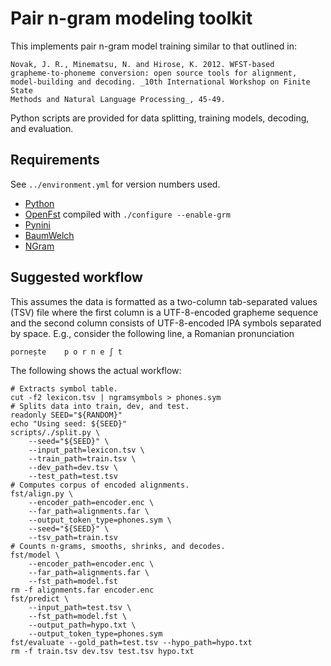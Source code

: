 Pair n-gram modeling toolkit
============================

This implements pair n-gram model training similar to that outlined in:

    Novak, J. R., Minematsu, N. and Hirose, K. 2012. WFST-based 
    grapheme-to-phoneme conversion: open source tools for alignment,
    model-building and decoding. _10th International Workshop on Finite State
    Methods and Natural Language Processing_, 45-49.

Python scripts are provided for data splitting, training models, decoding, and
evaluation.

Requirements
------------

See `../environment.yml` for version numbers used.

-   [Python](https://www.python.org/)
-   [OpenFst](http://www.openfst.org/) compiled with `./configure --enable-grm`
-   [Pynini](http://pynini.opengrm.org/)
-   [BaumWelch](http://baumwelch.opengrm.org/)
-   [NGram](http://ngram.opengrm.org/)

Suggested workflow
------------------

This assumes the data is formatted as a two-column tab-separated values (TSV)
file where the first column is a UTF-8-encoded grapheme sequence and the second
column consists of UTF-8-encoded IPA symbols separated by space. E.g., consider
the following line, a Romanian pronunciation

    pornește    p o r n e ʃ t 

The following shows the actual workflow:

    # Extracts symbol table.
    cut -f2 lexicon.tsv | ngramsymbols > phones.sym
    # Splits data into train, dev, and test.
    readonly SEED="${RANDOM}"
    echo "Using seed: ${SEED}"
    scripts/./split.py \
        --seed="${SEED}" \
        --input_path=lexicon.tsv \
        --train_path=train.tsv \
        --dev_path=dev.tsv \
        --test_path=test.tsv
    # Computes corpus of encoded alignments.
    fst/align.py \
        --encoder_path=encoder.enc \
        --far_path=alignments.far \
        --output_token_type=phones.sym \
        --seed="${SEED}" \
        --tsv_path=train.tsv
    # Counts n-grams, smooths, shrinks, and decodes.
    fst/model \
        --encoder_path=encoder.enc \
        --far_path=alignments.far \
        --fst_path=model.fst
    rm -f alignments.far encoder.enc
    fst/predict \
        --input_path=test.tsv \
        --fst_path=model.fst \
        --output_path=hypo.txt \
        --output_token_type=phones.sym
    fst/evaluate --gold_path=test.tsv --hypo_path=hypo.txt
    rm -f train.tsv dev.tsv test.tsv hypo.txt
